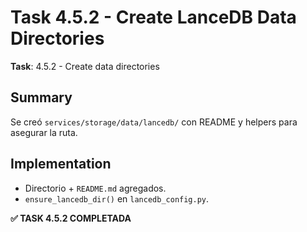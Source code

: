 # Task 4.5.2 - Create LanceDB Data Directories

**Task**: 4.5.2 - Create data directories

## Summary
Se creó `services/storage/data/lancedb/` con README y helpers para asegurar la ruta.

## Implementation
- Directorio + `README.md` agregados.
- `ensure_lancedb_dir()` en `lancedb_config.py`.

**✅ TASK 4.5.2 COMPLETADA**

